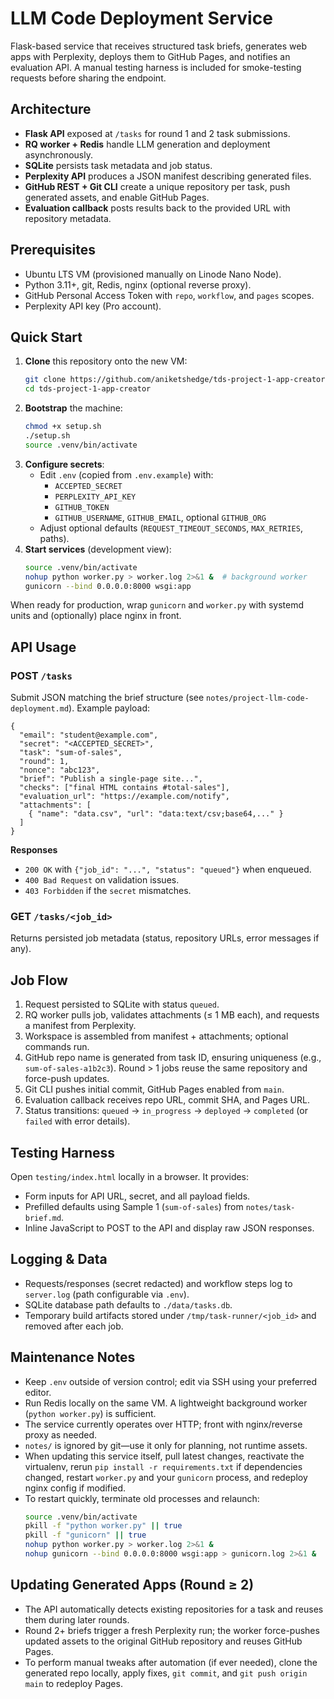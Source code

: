 # LLM Code Deployment Service

Flask-based service that receives structured task briefs, generates web apps with Perplexity, deploys them to GitHub Pages, and notifies an evaluation API. A manual testing harness is included for smoke-testing requests before sharing the endpoint.

## Architecture
- **Flask API** exposed at `/tasks` for round 1 and 2 task submissions.
- **RQ worker + Redis** handle LLM generation and deployment asynchronously.
- **SQLite** persists task metadata and job status.
- **Perplexity API** produces a JSON manifest describing generated files.
- **GitHub REST + Git CLI** create a unique repository per task, push generated assets, and enable GitHub Pages.
- **Evaluation callback** posts results back to the provided URL with repository metadata.

## Prerequisites
- Ubuntu LTS VM (provisioned manually on Linode Nano Node).
- Python 3.11+, git, Redis, nginx (optional reverse proxy).
- GitHub Personal Access Token with `repo`, `workflow`, and `pages` scopes.
- Perplexity API key (Pro account).

## Quick Start
1. **Clone** this repository onto the new VM:
   ```bash
   git clone https://github.com/aniketshedge/tds-project-1-app-creator
   cd tds-project-1-app-creator
   ```
2. **Bootstrap** the machine:
   ```bash
   chmod +x setup.sh
   ./setup.sh
   source .venv/bin/activate
   ```
3. **Configure secrets**:
   - Edit `.env` (copied from `.env.example`) with:
     - `ACCEPTED_SECRET`
     - `PERPLEXITY_API_KEY`
     - `GITHUB_TOKEN`
     - `GITHUB_USERNAME`, `GITHUB_EMAIL`, optional `GITHUB_ORG`
   - Adjust optional defaults (`REQUEST_TIMEOUT_SECONDS`, `MAX_RETRIES`, paths).
4. **Start services** (development view):
    ```bash
    source .venv/bin/activate
    nohup python worker.py > worker.log 2>&1 &  # background worker
    gunicorn --bind 0.0.0.0:8000 wsgi:app
    ```
  When ready for production, wrap `gunicorn` and `worker.py` with systemd units and (optionally) place nginx in front.

## API Usage
### POST `/tasks`
Submit JSON matching the brief structure (see `notes/project-llm-code-deployment.md`). Example payload:
```jsonc
{
  "email": "student@example.com",
  "secret": "<ACCEPTED_SECRET>",
  "task": "sum-of-sales",
  "round": 1,
  "nonce": "abc123",
  "brief": "Publish a single-page site...",
  "checks": ["final HTML contains #total-sales"],
  "evaluation_url": "https://example.com/notify",
  "attachments": [
    { "name": "data.csv", "url": "data:text/csv;base64,..." }
  ]
}
```

**Responses**
- `200 OK` with `{"job_id": "...", "status": "queued"}` when enqueued.
- `400 Bad Request` on validation issues.
- `403 Forbidden` if the `secret` mismatches.

### GET `/tasks/<job_id>`
Returns persisted job metadata (status, repository URLs, error messages if any).

## Job Flow
1. Request persisted to SQLite with status `queued`.
2. RQ worker pulls job, validates attachments (≤ 1 MB each), and requests a manifest from Perplexity.
3. Workspace is assembled from manifest + attachments; optional commands run.
4. GitHub repo name is generated from task ID, ensuring uniqueness (e.g., `sum-of-sales-a1b2c3`). Round > 1 jobs reuse the same repository and force-push updates.
5. Git CLI pushes initial commit, GitHub Pages enabled from `main`.
6. Evaluation callback receives repo URL, commit SHA, and Pages URL.
7. Status transitions: `queued` → `in_progress` → `deployed` → `completed` (or `failed` with error details).

## Testing Harness
Open `testing/index.html` locally in a browser. It provides:
- Form inputs for API URL, secret, and all payload fields.
- Prefilled defaults using Sample 1 (`sum-of-sales`) from `notes/task-brief.md`.
- Inline JavaScript to POST to the API and display raw JSON responses.

## Logging & Data
- Requests/responses (secret redacted) and workflow steps log to `server.log` (path configurable via `.env`).
- SQLite database path defaults to `./data/tasks.db`.
- Temporary build artifacts stored under `/tmp/task-runner/<job_id>` and removed after each job.

## Maintenance Notes
- Keep `.env` outside of version control; edit via SSH using your preferred editor.
- Run Redis locally on the same VM. A lightweight background worker (`python worker.py`) is sufficient.
- The service currently operates over HTTP; front with nginx/reverse proxy as needed.
- `notes/` is ignored by git—use it only for planning, not runtime assets.
- When updating this service itself, pull latest changes, reactivate the virtualenv, rerun `pip install -r requirements.txt` if dependencies changed, restart `worker.py` and your `gunicorn` process, and redeploy nginx config if modified.
- To restart quickly, terminate old processes and relaunch:
  ```bash
  source .venv/bin/activate
  pkill -f "python worker.py" || true
  pkill -f "gunicorn" || true
  nohup python worker.py > worker.log 2>&1 &
  nohup gunicorn --bind 0.0.0.0:8000 wsgi:app > gunicorn.log 2>&1 &
  ```

## Updating Generated Apps (Round ≥ 2)
- The API automatically detects existing repositories for a task and reuses them during later rounds.
- Round 2+ briefs trigger a fresh Perplexity run; the worker force-pushes updated assets to the original GitHub repository and reuses GitHub Pages.
- To perform manual tweaks after automation (if ever needed), clone the generated repo locally, apply fixes, `git commit`, and `git push origin main` to redeploy Pages.

